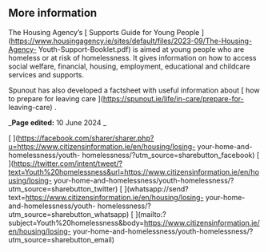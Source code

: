 ##  More information

The Housing Agency’s [ Supports Guide for Young People
](https://www.housingagency.ie/sites/default/files/2023-09/The-Housing-Agency-
Youth-Support-Booklet.pdf) is aimed at young people who are homeless or at
risk of homelessness. It gives information on how to access social welfare,
financial, housing, employment, educational and childcare services and
supports.

Spunout has also developed a factsheet with useful information about [ how to
prepare for leaving care ](https://spunout.ie/life/in-care/prepare-for-
leaving-care) .

_**Page edited:** 10 June 2024 _

[
](https://facebook.com/sharer/sharer.php?u=https://www.citizensinformation.ie/en/housing/losing-
your-home-and-homelessness/youth-
homelessness/?utm_source=sharebutton_facebook) [
](https://twitter.com/intent/tweet/?text=Youth%20homelessness&url=https://www.citizensinformation.ie/en/housing/losing-
your-home-and-homelessness/youth-homelessness/?utm_source=sharebutton_twitter)
[ ](whatsapp://send?text=https://www.citizensinformation.ie/en/housing/losing-
your-home-and-homelessness/youth-
homelessness/?utm_source=sharebutton_whatsapp) [
](mailto:?subject=Youth%20homelessness&body=https://www.citizensinformation.ie/en/housing/losing-
your-home-and-homelessness/youth-homelessness/?utm_source=sharebutton_email) [
](javascript:void\(0\))
